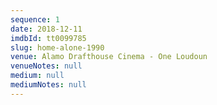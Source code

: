 ```yaml
---
sequence: 1
date: 2018-12-11
imdbId: tt0099785
slug: home-alone-1990
venue: Alamo Drafthouse Cinema - One Loudoun
venueNotes: null
medium: null
mediumNotes: null
---
```


